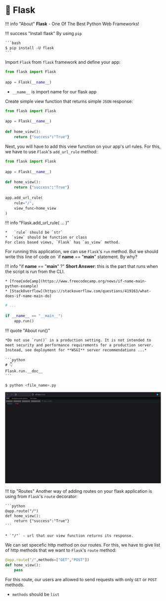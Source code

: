 # 🚀 Flask

!!! info "About"
    **Flask** - One Of The Best Python Web Frameworks!

!!! success "Install flask"
    By using `pip`

    ```bash
    $ pip install -U flask
    ```

Import `Flask` from `flask` framework and define your app:

```python
from flask import Flask

app = Flask(__name__)
```

- `__name__` is import name for our flask app

Create simple view function that returns simple `JSON` response:

```python
from flask import Flask

app = Flask(__name__)

def home_view():
    return {"success":"True"}
```

Next, you will have to add this view function on your app's url rules. For this, we have to use `Flask`'s `add_url_rule` method:

```python
from flask import Flask

app = Flask(__name__)

def home_view():
    return {"success":"True"}

app.add_url_rule(
    rule="/",
    view_func=home_view
)
```

!!! info "Flask.add_url_rule( ... )"

    *   `rule` should be `str`
    *  `view` should be function or class
    For class based views, `Flask` has `as_view` method.

For running this application, we can use `Flask`'s `run` method. But we should write this line of code on `if **name** == "**main**" statement. By why?

!!! info "if **name** == "**main**" ?"
    **Short Answer**: this is the part that runs when the script is run from the CLI.

    * [freeCodeCamp](https://www.freecodecamp.org/news/if-name-main-python-example)
    * [StackOverflow](https://stackoverflow.com/questions/419163/what-does-if-name-main-do)

```python
# ...

if __name__ == "__main__":
    app.run()
```

!!! quote "About run()"

    *Do not use `run()` in a production setting. It is not intended to meet security and performance requirements for a production server. Instead, see deployment for **WSGI** server recommendations ...*

    ```python
    # 👇
    Flask.run.__doc__
    ```

```bash
$ python <file_name>.py
```

![Result](assets/1.PNG)


!!! tip "Routes"
    Another way of adding routes on your flask application is using from `Flask`'s `route` decorator:

    ```python
    @app.route("/")
    def home_view():
        return {"success":"True"}
    ```

    * `"/"` - url that our view function returns its response.

We can set specefic http method on our routes. For this, we have to give list of http methods that we want to `Flask`'s `route` method:

```python
@app.route("/",methods=["GET","POST"])
def home_view():
    pass
```

For this route, our users are allowed to send requests with only `GET` or `POST` methods.

* `methods` should be `list`